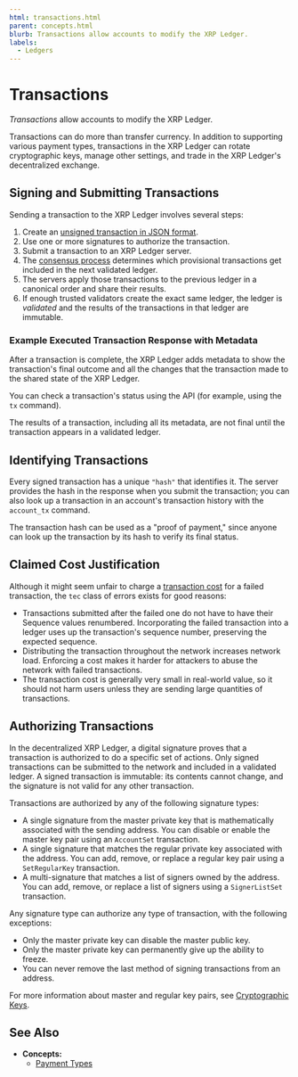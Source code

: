 ```yaml
---
html: transactions.html
parent: concepts.html
blurb: Transactions allow accounts to modify the XRP Ledger.
labels:
  - Ledgers
---
```

# Transactions

_Transactions_ allow accounts to modify the XRP Ledger.

Transactions can do more than transfer currency. In addition to supporting various payment types, transactions in the XRP Ledger can rotate cryptographic keys, manage other settings, and trade in the XRP Ledger's decentralized exchange.

## Signing and Submitting Transactions

Sending a transaction to the XRP Ledger involves several steps:

1. Create an [unsigned transaction in JSON format](transaction-structure.html#example-unsigned-transaction).
2. Use one or more signatures to authorize the transaction.
3. Submit a transaction to an XRP Ledger server. 
4. The [consensus process](consensus.html) determines which provisional transactions get included in the next validated ledger.
5. The servers apply those transactions to the previous ledger in a canonical order and share their results.
6. If enough trusted validators create the exact same ledger, the ledger is _validated_ and the results of the transactions in that ledger are immutable.

### Example Executed Transaction Response with Metadata

After a transaction is complete, the XRP Ledger adds metadata to show the transaction's final outcome and all the changes that the transaction made to the shared state of the XRP Ledger.

You can check a transaction's status using the API (for example, using the `tx` command).

The results of a transaction, including all its metadata, are not final until the transaction appears in a validated ledger.


## Identifying Transactions

Every signed transaction has a unique `"hash"` that identifies it. The server provides the hash in the response when you submit the transaction; you can also look up a transaction in an account's transaction history with the `account_tx` command.

The transaction hash can be used as a "proof of payment," since anyone can <!-- * --> look up the transaction by its hash to verify its final status.

<!-- *  [look up the transaction by its hash](look-up-transaction-results.html) -->

<!--
{% include '_snippets/setfee_uniqueness_note.md' %}
<!--_ -->


## Claimed Cost Justification

Although it might seem unfair to charge a [transaction cost](transaction-cost.html) for a failed transaction, the `tec` class of errors exists for good reasons:

* Transactions submitted after the failed one do not have to have their Sequence values renumbered. Incorporating the failed transaction into a ledger uses up the transaction's sequence number, preserving the expected sequence.
* Distributing the transaction throughout the network increases network load. Enforcing a cost makes it harder for attackers to abuse the network with failed transactions.
* The transaction cost is generally very small in real-world value, so it should not harm users unless they are sending large quantities of transactions.

## Authorizing Transactions

In the decentralized XRP Ledger, a digital signature proves that a transaction is authorized to do a specific set of actions. Only signed transactions can be submitted to the network and included in a validated ledger. A signed transaction is immutable: its contents cannot change, and the signature is not valid for any other transaction.

Transactions are authorized by any of the following signature types:

* A single signature from the master private key that is mathematically associated with the sending address. You can disable or enable the master key pair using an `AccountSet` transaction.
* A single signature that matches the regular private key associated with the address. You can add, remove, or replace a regular key pair using a `SetRegularKey` transaction.
* A multi-signature that matches a list of signers owned by the address. You can add, remove, or replace a list of signers using a `SignerListSet` transaction.

Any signature type can authorize any type of transaction, with the following exceptions:

* Only the master private key can <!-- * -->disable the master public key.
* Only the master private key can permanently give up the ability to freeze.
* You can never remove the last method of signing transactions from an address.

<!-- [disable the master public key](accountset.html) -->

For more information about master and regular key pairs, see [Cryptographic Keys](cryptographic-keys.html).

<!--{# Add this reference after signatures concept doc is published. For more information about signatures, see [Understanding Signatures](concept-signatures.html). #}-->

## See Also

- **Concepts:**
    - [Payment Types](payment-types.html)
